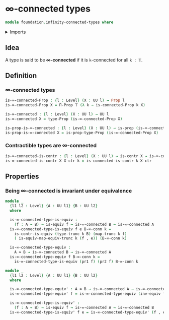 # ∞-connected types

```agda
module foundation.infinity-connected-types where
```

<details><summary>Imports</summary>

```agda
open import foundation.connected-types
open import foundation.dependent-pair-types
open import foundation.functoriality-truncation
open import foundation.truncation-levels
open import foundation.truncations
open import foundation.universe-levels

open import foundation-core.contractible-types
open import foundation-core.equivalences
open import foundation-core.fibers-of-maps
open import foundation-core.identity-types
open import foundation-core.propositions
```

</details>

## Idea

A type is said to be **∞-connected** if it is `k`-connected for all `k : 𝕋`.

## Definition

### ∞-connected types

```agda
is-∞-connected-Prop : {l : Level} (X : UU l) → Prop l
is-∞-connected-Prop X = Π-Prop 𝕋 (λ k → is-connected-Prop k X)

is-∞-connected : {l : Level} (X : UU l) → UU l
is-∞-connected X = type-Prop (is-∞-connected-Prop X)

is-prop-is-∞-connected : {l : Level} (X : UU l) → is-prop (is-∞-connected X)
is-prop-is-∞-connected X = is-prop-type-Prop (is-∞-connected-Prop X)
```

### Contractible types are ∞-connected

```agda
is-∞-connected-is-contr : {l : Level} (X : UU l) → is-contr X → is-∞-connected X
is-∞-connected-is-contr X X-ctr k = is-connected-is-contr k X-ctr
```

## Properties

### Being ∞-connected is invariant under equivalence

```agda
module _
  {l1 l2 : Level} {A : UU l1} {B : UU l2}
  where

  is-∞-connected-type-is-equiv :
    (f : A → B) → is-equiv f → is-∞-connected B → is-∞-connected A
  is-∞-connected-type-is-equiv f e B-∞-conn k =
    is-contr-is-equiv (type-trunc k B) (map-trunc k f)
    ( is-equiv-map-equiv-trunc k (f , e)) (B-∞-conn k)

  is-∞-connected-type-equiv :
    A ≃ B → is-∞-connected B → is-∞-connected A
  is-∞-connected-type-equiv f B-∞-conn k =
    is-∞-connected-type-is-equiv (pr1 f) (pr2 f) B-∞-conn k

module _
  {l1 l2 : Level} {A : UU l1} {B : UU l2}
  where

  is-∞-connected-type-equiv' : A ≃ B → is-∞-connected A → is-∞-connected B
  is-∞-connected-type-equiv' f = is-∞-connected-type-equiv (inv-equiv f)

  is-∞-connected-type-is-equiv' :
    (f : A → B) → is-equiv f → is-∞-connected A → is-∞-connected B
  is-∞-connected-type-is-equiv' f e = is-∞-connected-type-equiv' (f , e)
```
